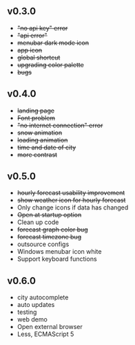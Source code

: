 ## v0.3.0
* ~~"no api key" error~~
* ~~"api error"~~
* ~~menubar dark mode icon~~
* ~~app icon~~
* ~~global shortcut~~
* ~~upgrading color palette~~
* ~~bugs~~

## v0.4.0
* ~~landing page~~
* ~~Font problem~~
* ~~"no internet connection" error~~
* ~~snow animation~~
* ~~loading animation~~
* ~~time and date of city~~
* ~~more contrast~~

## v0.5.0
* ~~hourly forecast usability improvement~~
* ~~show weather icon for hourly forecast~~
* Only change icons if data has changed
* ~~Open at startup option~~
* Clean up code
* ~~forecast graph color bug~~
* ~~forecast timezone bug~~
* outsource configs
* Windows menubar icon white
* Support keyboard functions

## v0.6.0
* city autocomplete
* auto updates
* testing
* web demo
* Open external browser
* Less, ECMAScript 5
